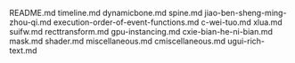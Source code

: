 README.md
timeline.md
dynamicbone.md
spine.md
jiao-ben-sheng-ming-zhou-qi.md
execution-order-of-event-functions.md
c-wei-tuo.md
xlua.md
suifw.md
recttransform.md
gpu-instancing.md
cxie-bian-he-ni-bian.md
mask.md
shader.md
miscellaneous.md
cmiscellaneous.md
ugui-rich-text.md

